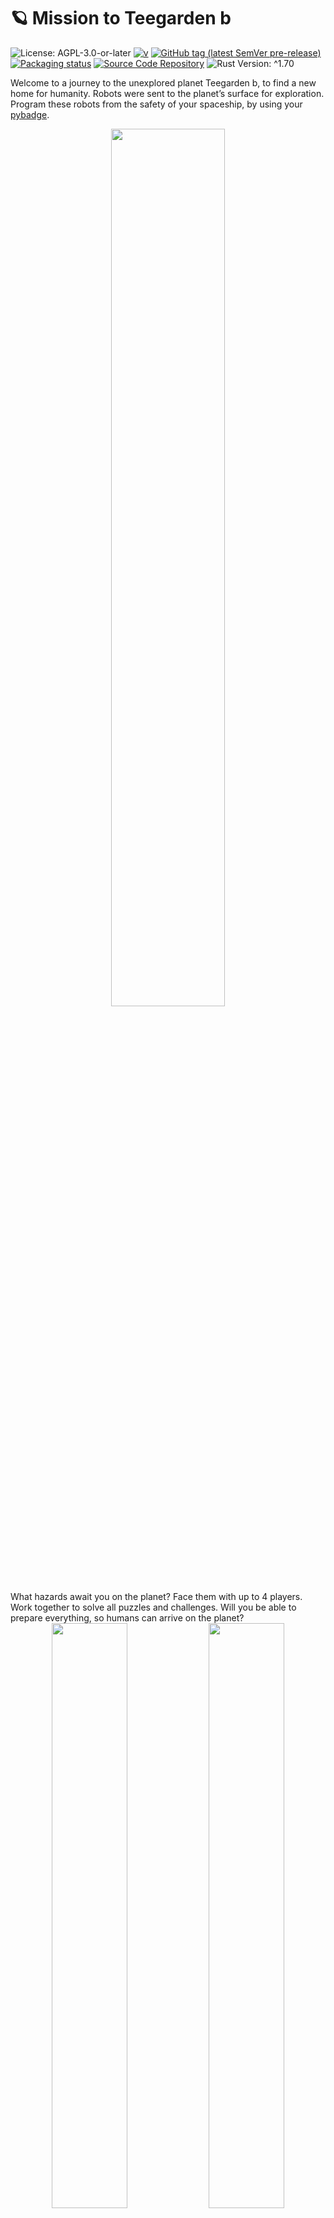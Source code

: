 # 🪐 Mission to Teegarden b

![License: AGPL-3.0-or-later](https://img.shields.io/badge/license-AGPL--3.0--or--later-blue)
[![v](https://img.shields.io/badge/version-v-orange)](https://github.com/LuckyTurtleDev/mission2teegarden-b/releases/v)
[![GitHub tag (latest SemVer pre-release)](https://img.shields.io/github/v/tag/LuckyTurtleDev/mission2teegarden-b?label=latest&color=orange)](https://github.com/LuckyTurtleDev/mission2teegarden-b/releases/latest)
[![Packaging status](https://repology.org/badge/tiny-repos/mission2teegarden-b.svg)](https://repology.org/project/mission2teegarden-b/versions)
[![Source Code Repository](https://img.shields.io/badge/Code-On%20GitHub-blue?logo=GitHub)](https://github.com/LuckyTurtleDev/mission2teegarden-b)
![Rust Version: ^1.70](https://img.shields.io/badge/rustc-%5E1.70-orange.svg)

Welcome to a journey to the unexplored planet Teegarden b, to find a new home for humanity. Robots were sent to the planet’s surface for exploration. Program these robots from the safety of your spaceship, by using your [pybadge][__link0].

<div align="center">
	<img src="https://github.com/LuckyTurtleDev/mission2teegarden-b/assets/44570204/2a4af8f4-28a4-4589-99c3-2b18de4de267" width=60%>
</div>
What hazards await you on the planet?
Face them with up to 4 players.
Work together to solve all puzzles and challenges.
Will you be able to prepare everything, so humans can arrive on the planet?
<div align="center">
	<img src="https://github.com/LuckyTurtleDev/mission2teegarden-b/assets/44570204/71af7810-5927-4d05-be75-9ca37617c411" width=49%>
	<img src="https://github.com/LuckyTurtleDev/mission2teegarden-b/assets/44570204/779ec8f7-6e15-4e2c-b737-b1ad5477d9f2" width=49%>
</div>
Try out Mission to Teegarden b now for free and figure it out.

## Installation (Pc):

Mission to Teegarden b is available at the following repositories:

[![Packaging status][__link1]][__link2]

Prebuild binaries can also be downloaded from the [GitHub release][__link3]. On Linux the following dependencies are needed.

 - [`alsa-lib`][__link4]
 - [`gtk3`][__link5]
 - [`libudev`][__link6] Regular these are already installed.

Mission to Teegarden b is only tested on Arch Linux and Ubuntu. MacOS and Windows versions complie sucessfull but are untested. Supressing standby on MacOS is temporary disable, see [#157][__link7].


#### Building from source:

Alternative you can easily build Mission to Teegarden b  by yourself:

 - On Linux, install the following development dependencies. On some distros (like Alpine and Debian), separate development packages exist, regular suffixed with `-dev`. If this is the case, make sure that you have also installed the `*-dev` version.
	 - [`alsa-lib`][__link8]
	 - [`gtk3`][__link9]
	 - [`libudev`][__link10]
	
	
 - [Install rust][__link11]
 - [Download][__link12] and unpack the source code.
 - Run `cargo install --path pc --locked` inside the unpacked folder, to build and install mission2teegarden-b. See the [rust book][__link13] for more information about cargo install.
 - Make sure that `~/.cargo/bin` is listed in the `PATH` environment variable otherwise, the `mission2teegarden-b` executable can not be found.


## Flash Pybadge:

 - Install an UF2 flasher. I recommend using [hf2-cli][__link14].
 - Download and unpack Pybadge binary from [GitHub release][__link15].
 - Press the reset button of the pybdage twice, to enter the bootloader.
 - After this, execute `hf2 elf mission2teegarden-b-pybadge.elf` (or the corresponding command of your flashing tool) to flash the binary to the pybadge.
 - Press the reset button again.


#### Building from source:

Alternative you can build m3 by yourself:

 - [Install rustup][__link16]
 - [Install hf2-cli][__link17] flasher.
 - Install the rust `thumbv7em-none-eabihf` target (the architecture of the pybadge) by executing `rustup target install thumbv7em-none-eabihf`.
 - Optional: install nightly toolchain for better error messages at the pybadge. `rustup toolchain install nightly --target thumbv7em-none-eabihf`
 - [Download][__link18] and unpack the source code (if not already done).
 - Press the reset button of the pybadge twice to enter bootloader
 - Compile and flash program by running `cargo +nightly run --release -locked` inside the downloaded `pybadge` folder. `+nightly` is optional and have to be left out if the “install nightly toolchain” step was skip. Please use `+nightly` for bug reports.
 - Press the reset button again.


## Map/Level Editor:

Mission to Teegarden b allow creating custom maps/levels, by using the powerfull [Tiled Map editor][__link19]. See [here][__link20] for more information about creating maps.

<div align="center">
		<img src="https://github.com/LuckyTurtleDev/mission2teegarden-b/assets/44570204/68403ebd-ce64-4baa-bba2-b52962b89d5c" width=80%>
 </div>

 [__cargo_doc2readme_dependencies_info]: ggGkYW0BYXSEGyFeA8xDJNVnGxf23IOvNAysG80feHOCOwZiGzoQhbxoYmBeYXKEG_YJkhnauuGTG47QXR_QezL8G36WW86VFZE-G7PlA_XBI3t8YWSBgndtaXNzaW9uMnRlZWdhcmRlbl9iX21hcGUwLjIuMA
 [__link0]: https://www.adafruit.com/product/4200
 [__link1]: https://repology.org/badge/vertical-allrepos/mission2teegarden-b.svg
 [__link10]: https://github.com/systemd/systemd
 [__link11]: https://www.rust-lang.org/tools/install
 [__link12]: https://github.com/LuckyTurtleDev/mission2teegarden-b/archive/refs/tags/v0.1.1.zip
 [__link13]: https://doc.rust-lang.org/cargo/commands/cargo-install.html
 [__link14]: https://crates.io/crates/hf2-cli
 [__link15]: https://github.com/LuckyTurtleDev/mission2teegarden-b/releases/v0.1.1
 [__link16]: https://www.rust-lang.org/tools/install
 [__link17]: https://crates.io/crates/hf2-cli
 [__link18]: https://github.com/LuckyTurtleDev/mission2teegarden-b/archive/refs/tags/v0.1.1.zip
 [__link19]: https://www.mapeditor.org/
 [__link2]: https://repology.org/project/mission2teegarden-b/versions
 [__link20]: https://docs.rs/mission2teegarden_b_map/0.2.0
 [__link3]: https://github.com/LuckyTurtleDev/mission2teegarden-b/releases/v0.1.1
 [__link4]: https://github.com/alsa-project/alsa-lib
 [__link5]: https://gitlab.gnome.org/GNOME/gtk
 [__link6]: https://github.com/systemd/systemd
 [__link7]: https://github.com/LuckyTurtleDev/mission2teegarden-b/issues/157
 [__link8]: https://github.com/alsa-project/alsa-lib
 [__link9]: https://gitlab.gnome.org/GNOME/gtk
